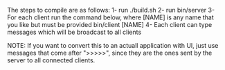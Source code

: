 The steps to compile are as follows:
1- run 
	./build.sh
2- run 
	bin/server
3- For each client run the command below, where [NAME] is any name that you like but must be provided 
	bin/client [NAME]
4- Each client can type messages which will be broadcast to all clients

NOTE: If you want to convert this to an actuall application with UI, just use messages that come after ">>>>>", since they are the ones sent by the server to all connected clients.
